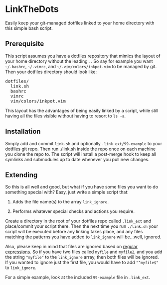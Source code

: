 LinkTheDots
===========

Easily keep your git-managed dotfiles linked to your home directory with this
simple bash script.

Prerequisite
------------
This script assumes you have a dotfiles repository that mimics the layout of
your home directory without the leading `.`.  So say for example you want
`~/.bashrc`, `~/.vimrc`, and `~/.vim/colors/inkpot.vim` to be managed by git.
Then your dotfiles directory should look like:
<pre>
dotfiles/
  link.sh
  bashrc
  vimrc
  vim/colors/inkpot.vim
</pre>

This layout has the advantages of being easily linked by a script, while still
having all the files visible without having to resort to `ls -a`.

Installation
------------

Simply add and commit `link.sh` and optionally `.link_ext/99-example` to your
dotfiles git repo. Then run ./link.sh inside the repo once on each machine you
clone the repo to. The script will install a post-merge hook to keep all
symlinks and submodules up to date whenever you pull new changes.

Extending
---------

So this is all well and good, but what if you have some files you want to do
something special with? Easy, just write a simple script that:

1. Adds the file name(s) to the array `link_ignore`.

2. Performs whatever special checks and actions you require.

Create a directory in the root of your dotfiles repo called `.link_ext` and
place/commit your script there. Then the next time you run `./link.sh` your
script will be executed before any linking takes place, and any files matching
the patterns you have added to `link_ignore` will be...well, ignored. 

Also, please keep in mind that files are ignored based on
[regular expressions](http://en.wikipedia.org/wiki/Regular_expression). So if
you have two files called `myfile` and `myfile2`, and you add the string
`"myfile"` to the `link_ignore` array, then both files will be ignored. If you wanted
to ignore just the first file, you would have to add `"^myfile$"` to `link_ignore`.

For a simple example, look at the included `99-example` file in `.link_ext`.
